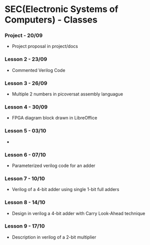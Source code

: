 # SEC(Electronic Systems of Computers) - Classes #

### Project - 20/09 ###

* Project proposal in project/docs

### Lesson 2 - 23/09 ###

* Commented Verilog Code

### Lesson 3 - 26/09 ###

* Multiple 2 numbers in picoversat assembly languague

### Lesson 4 - 30/09 ###

* FPGA diagram block drawn in LibreOffice

### Lesson 5 - 03/10 ###

* 

### Lesson 6 - 07/10 ###

* Parameterized verilog code for an adder 

### Lesson 7 - 10/10 ###

* Verilog of a 4-bit adder using single 1-bit full adders

### Lesson 8 - 14/10 ###

* Design in verilog a 4-bit adder with Carry Look-Ahead technique

### Lesson 9 - 17/10 ###

* Description in verilog of a 2-bit multiplier
